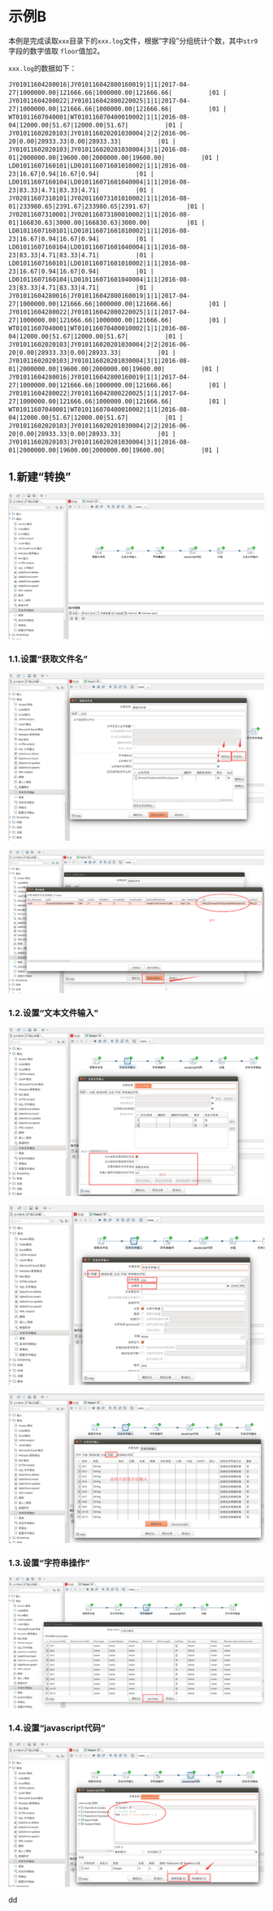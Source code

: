 示例B
================================================================================
本例是完成读取`xxx`目录下的`xxx.log`文件，根据“字段”分组统计个数，其中`str9`字段的数字值取
`floor`值加2。

`xxx.log`的数据如下：
```
JY01011604280016|JY010116042800160019|1|1|2017-04-27|1000000.00|121666.66|1000000.00|121666.66|          |01 |
JY01011604280022|JY010116042800220025|1|1|2017-04-27|1000000.00|121666.66|1000000.00|121666.66|          |01 |
WT01011607040001|WT010116070400010002|1|1|2016-08-04|12000.00|51.67|12000.00|51.67|          |01 |
JY01011602020103|JY010116020201030004|2|2|2016-06-20|0.00|28933.33|0.00|28933.33|          |01 |
JY01011602020103|JY010116020201030004|3|1|2016-08-01|2000000.00|19600.00|2000000.00|19600.00|          |01 |
LD01011607160101|LD010116071601010002|1|1|2016-08-23|16.67|0.94|16.67|0.94|          |01 |
LD01011607160104|LD010116071601040004|1|1|2016-08-23|83.33|4.71|83.33|4.71|          |01 |
JY02011607310101|JY020116073101010002|1|1|2016-08-01|233980.65|2391.67|233980.65|2391.67|          |01 |
JY02011607310001|JY020116073100010002|1|1|2016-08-01|166830.63|3000.00|166830.63|3000.00|          |01 |
LD01011607160101|LD010116071601010002|1|1|2016-08-23|16.67|0.94|16.67|0.94|          |01 |
LD01011607160104|LD010116071601040004|1|1|2016-08-23|83.33|4.71|83.33|4.71|          |01 |
LD01011607160101|LD010116071601010002|1|1|2016-08-23|16.67|0.94|16.67|0.94|          |01 |
LD01011607160104|LD010116071601040004|1|1|2016-08-23|83.33|4.71|83.33|4.71|          |01 |
JY01011604280016|JY010116042800160019|1|1|2017-04-27|1000000.00|121666.66|1000000.00|121666.66|          |01 |
JY01011604280022|JY010116042800220025|1|1|2017-04-27|1000000.00|121666.66|1000000.00|121666.66|          |01 |
WT01011607040001|WT010116070400010002|1|1|2016-08-04|12000.00|51.67|12000.00|51.67|          |01 |
JY01011602020103|JY010116020201030004|2|2|2016-06-20|0.00|28933.33|0.00|28933.33|          |01 |
JY01011602020103|JY010116020201030004|3|1|2016-08-01|2000000.00|19600.00|2000000.00|19600.00|          |01 |
JY01011604280016|JY010116042800160019|1|1|2017-04-27|1000000.00|121666.66|1000000.00|121666.66|          |01 |
JY01011604280022|JY010116042800220025|1|1|2017-04-27|1000000.00|121666.66|1000000.00|121666.66|          |01 |
WT01011607040001|WT010116070400010002|1|1|2016-08-04|12000.00|51.67|12000.00|51.67|          |01 |
JY01011602020103|JY010116020201030004|2|2|2016-06-20|0.00|28933.33|0.00|28933.33|          |01 |
JY01011602020103|JY010116020201030004|3|1|2016-08-01|2000000.00|19600.00|2000000.00|19600.00|          |01 |
```

## 1.新建“转换”

![转换3](img/22.png)

### 1.1.设置“获取文件名”

![设置获取文件名1](img/23.png)

![设置获取文件名1](img/24.png)

### 1.2.设置“文本文件输入”

![设置文本文件输入1](img/25.png)

![设置文本文件输入2](img/26.png)

![设置文本文件输入3](img/27.png)

### 1.3.设置“字符串操作”

![设置字符串操作](img/28.png)

### 1.4.设置“javascript代码”

![设置javascript代码](img/29.png)







































dd

